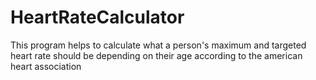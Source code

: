 # HeartRateCalculator
This program helps to calculate what a person's maximum and targeted heart rate should be depending on their age according to the american heart association
